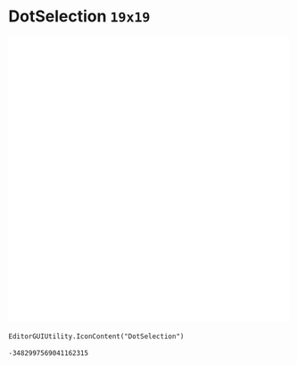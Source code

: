 # DotSelection `19x19`
<img src="/img/DotSelection.png" width=512 height=512>

``` CSharp
EditorGUIUtility.IconContent("DotSelection")
```
```
-3482997569041162315
```
